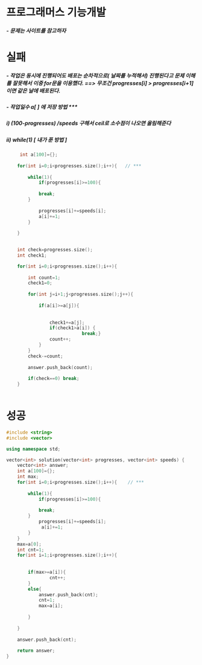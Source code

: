 # 프로그래머스 기능개발

##### - 문제는 사이트를 참고하자



# 실패

##### -  작업은 동시에 진행되어도 배포는 순차적으로( 날짜를 누적해서) 진행된다고 문제 이해를 잘못해서  이중 for문을 이용했다.  ==> 무조건 progresses[i] > progresses[i+1] 이면 같은 날에 배포된다.

##### - 작업일수 a[ ] 에 저장 방법  ***

##### i) (100-progresses) /speeds 구해서 ceil로 소수점이 나오면 올림해준다

##### ii)  while(1)   [ 내가 푼 방법 ]



```c++
	 int a[100]={};
    
    for(int i=0;i<progresses.size();i++){   // ***
        
        while(1){
            if(progresses[i]>=100){
            
            break;
        }
            
            progresses[i]+=speeds[i];
            a[i]+=1;
        }
        
    }
    

    int check=progresses.size();
    int check1;

    for(int i=0;i<progresses.size();i++){     
       
        int count=1;
        check1=0;
        
        for(int j=i+1;j<progresses.size();j++){
            
            if(a[i]>=a[j]){
             
              
                check1+=a[j];
                if(check1>a[i]) {
                            break;}
                count++;
            }
        }
        check-=count;
        
        answer.push_back(count);
        
        if(check==0) break;
    }
    
```



# 성공

```c++
#include <string>
#include <vector>

using namespace std;

vector<int> solution(vector<int> progresses, vector<int> speeds) {
    vector<int> answer;
    int a[100]={};
    int max;
    for(int i=0;i<progresses.size();i++){    // ***
        
        while(1){
            if(progresses[i]>=100){
            
            break;
        }
            progresses[i]+=speeds[i];
             a[i]+=1;
        }
    }
    max=a[0];
    int cnt=1;
    for(int i=1;i<progresses.size();i++){
  
        
        if(max>=a[i]){
                cnt++;
        }
        else{
            answer.push_back(cnt);
            cnt=1;
            max=a[i];
            
        }
        
    }
    
    answer.push_back(cnt);
   
    return answer;
}

```